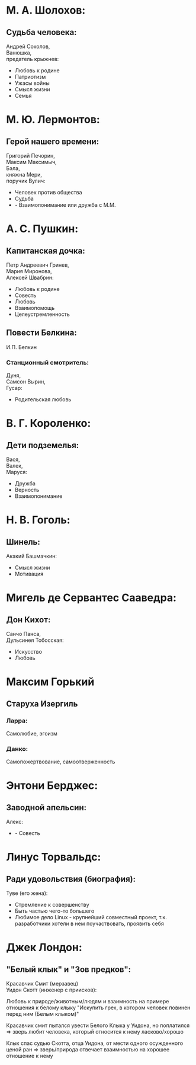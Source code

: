 # М. А. Шолохов:
## Судьба человека:

Андрей Соколов,  
Ванюшка,  
предатель крыжнев:

* Любовь к родине
* Патриотизм
* Ужасы войны
* Смысл жизни
* Семья

# М. Ю. Лермонтов:
## Герой нашего времени:

Григорий Печорин,  
Максим Максимыч,  
Бэла,  
княжна Мери,  
поручик Вулич:

* Человек против общества
* Судьба
* \- Взаимопонимание или дружба с М.М.

# А. С. Пушкин:

## Капитанская дочка:

Петр Андреевич Гринев,  
Мария Миронова,  
Алексей Швабрин:

* Любовь к родине
* Совесть
* Любовь
* Взаимопомощь
* Целеустремленность

## Повести Белкина:

И.П. Белкин

### Станционный смотритель:

Дуня,  
Самсон Вырин,  
Гусар:

* Родительская любовь 

# В. Г. Короленко:
## Дети подземелья:

Вася,  
Валек,  
Маруся:

* Дружба
* Верность 
* Взаимопонимание

# Н. В. Гоголь:

## Шинель:

Акакий Башмачкин:

* Смысл жизни
* Мотивация

# Мигель де Сервантес Сааведра:
## Дон Кихот:

Санчо Панса,  
Дульсинея Тобосская:
* Искусство
* Любовь

# Максим Горький
## Старуха Изергиль

### Ларра:
Самолюбие, эгоизм
### Данко:
Самопожертвование, самоотверженность

# Энтони Берджес:
## Заводной апельсин:

Алекс:

* \- Совесть

# Линус Торвальдс:
## Ради удовольствия (биография):

Туве (его жена):

* Стремление к совершенству  
* Быть частью чего-то большего  
* Любимое дело
Linux - крупнейший совместный проект, т.к. разработчики хотели в нем поучаствовать, проявить себя

# Джек Лондон:
## "Белый клык" и "Зов предков":

Красавчик Смит (мерзавец)  
Уидон Скотт (инженер с приисков):

Любовь к природе/животным/людям и взаимность на примере отношения к белому клыку 
"Искупить грех, в котором человек повинен перед ним (Белым клыком)" 

Красавчик смит пытался увести Белого Клыка у Уидона, но поплатился 
=> зверь любит человека, который относится к нему ласково/хорошо 

Клык спас судью Скотта, отца Уидона, от мести одного осужденного ценой ран 
=> зверь/природа отвечает взаимностью на хорошее отношение к нему 
